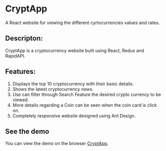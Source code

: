 # CryptApp
A React website for viewing the different cyrtocurrencies values and rates.


## Descripton:

CryptApp is a cryptocurrency website built using React, Redux and RapidAPI.

## Features:
1. Displays the top 10 cryptocurrency with their basic details.
2. Shows the latest cryptocurrency news.
3. Use can filter through Search Feature the desired crypto currency to be viewed.
4. More details regarding a Coin can be seen when the coin card is click on.
4. Completely responsive website designed using Ant Design.

## See the demo

You can view the demo on the browser [CryptApp](https://zinny-crypto.netlify.app/).
